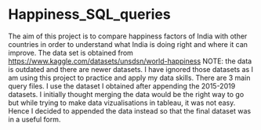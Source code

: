 # Happiness_SQL_queries
The aim of this project is to compare happiness factors of India with other countries in order to understand what India is doing right and where it can improve.
The data set is obtained from https://www.kaggle.com/datasets/unsdsn/world-happiness
NOTE: the data is outdated and there are newer datasets. I have ignored those datasets as I am using this project to practice and apply my data skills.
There are 3 main query files. I use the dataset I obtained after appending the 2015-2019 datasets. I initially thought merging the data would be the right way to go but while trying to make data vizualisations in tableau, it was not easy. Hence I decided to appended the data instead so that the final dataset was in a useful form.

